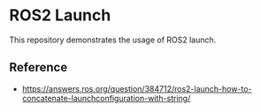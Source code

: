 # ROS2 Launch

This repository demonstrates the usage of ROS2 launch.

## Reference

- https://answers.ros.org/question/384712/ros2-launch-how-to-concatenate-launchconfiguration-with-string/
